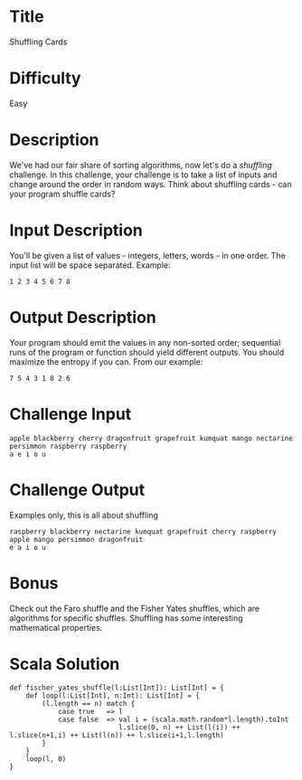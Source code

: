 # Title 

Shuffling Cards

# Difficulty

Easy

# Description

We've had our fair share of sorting algorithms, now let's do a *shuffling* challenge. In this challenge, your challenge is to take a list of inputs and change around the order in random ways. Think about shuffling cards - can your program shuffle cards?

# Input Description

You'll be given a list of values - integers, letters, words - in one order. The input list will be space separated. Example:

	1 2 3 4 5 6 7 8 

# Output Description

Your program should emit the values in any non-sorted order; sequential runs of the program or function should yield different outputs. You should maximize the entropy if you can. From our example:

	7 5 4 3 1 8 2 6

# Challenge Input

	apple blackberry cherry dragonfruit grapefruit kumquat mango nectarine persimmon raspberry raspberry
	a e i o u

# Challenge Output 

Examples only, this is all about shuffling

	raspberry blackberry nectarine kumquat grapefruit cherry raspberry apple mango persimmon dragonfruit
	e a i o u

# Bonus

Check out the Faro shuffle and the Fisher Yates shuffles, which are algorithms for specific shuffles. Shuffling has some interesting mathematical properties. 

# Scala Solution

	def fischer_yates_shuffle(l:List[Int]): List[Int] = {	
		def loop(l:List[Int], n:Int): List[Int] = {
			(l.length == n) match {
				case true   => l
				case false  => val i = (scala.math.random*l.length).toInt
	  						   l.slice(0, n) ++ List(l(i)) ++ l.slice(n+1,i) ++ List(l(n)) ++ l.slice(i+1,l.length)
			}
		}
		loop(l, 0)
	}
